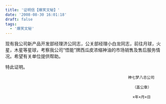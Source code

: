 ```yaml
---
title: '证明信【爆笑文秘】'
date: '2008-08-30 16:01:18'
draft: false
tags:
  - '爆笑文秘'
---
```


现有我公司新产品开发部经理济公同志，公关部经理小白龙同志，前往月球，火星，木星等星球，考察我公司“悟能”牌西瓜皮浓缩神油的市场销售及售后服务情况。希望有关单位提供帮助。

特此证明。

                                                          神七梦八总公司

                                                            （盖公章）

                                                            ×年×月×日
